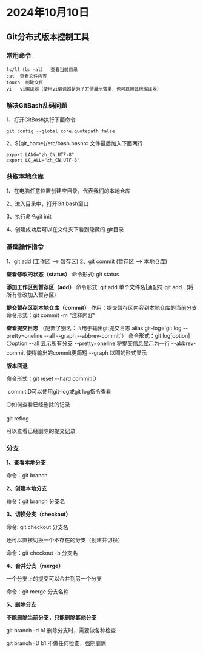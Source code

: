 # 2024年10月10日 

## Git分布式版本控制工具

### 常用命令

```
ls/ll（ls -al）  查看当前目录
cat  查看文件内容
touch  创建文件
vi   vi编译器（使用vi编译器是为了方便展示效果，也可以用其他编译器）
```



### 解决GitBash乱码问题

1、打开GitBash执行下面命令

```
git config --global core.quotepath false
```

2、${git_home}/etc/bash.bashrc 文件最后加入下面两行

```
export LANG="zh_CN.UTF-8"
export LC_ALL="zh_CN.UTF-8"
```



### 获取本地仓库

1、在电脑任意位置创建空目录，代表我们的本地仓库

2、进入目录中，打开Git bash窗口

3、执行命令git init

4、创建成功后可以在文件夹下看到隐藏的.git目录



### 基础操作指令

1、git add             (工作区 -->  暂存区)
2、git commit          (暂存区 -->  本地仓库)

**查看修改的状态（status）**
命令形式: git status

**添加工作区到暂存区（add）**
命令形式: git add  单个文件名|通配符
         git add .  (将所有修改加入暂存区)
         
**提交暂存区到本地仓库（commit）**
作用：提交暂存区内容到本地仓库的当前分支
命令形式：git commit -m "注释内容"

**查看提交日志**
（配置了别名：
#用于输出git提交日志
alias git-log='git log --pretty=oneline --all --graph --abbrev-commit'）
命令形式：git log[option]
⚪option
     --all 显示所有分支
     --pretty=oneline 将提交信息显示为一行
     --abbrev-commit 使得输出的commit更简短
     --graph  以图的形式显示
     
**版本回退**

命令形式：git reset --hard commitID

​                   commitID可以使用git-log或git log指令查看

⚪如何查看已经删除的记录

git reflog

可以查看已经删除的提交记录



### 分支

**1、查看本地分支**

命令：git branch

**2、创建本地分支**

命令：git branch 分支名

**3、切换分支（checkout）**

命令: git checkout  分支名

还可以直接切换一个不存在的分支（创建并切换）

命令：git checkout -b 分支名

**4、合并分支（merge）**

一个分支上的提交可以合并到另一个分支

命令：git merge 分支名称

**5、删除分支**

**不能删除当前分支，只能删除其他分支**

git branch -d b1 删除分支时，需要做各种检查

git branch -D b1 不做任何检查，强制删除
